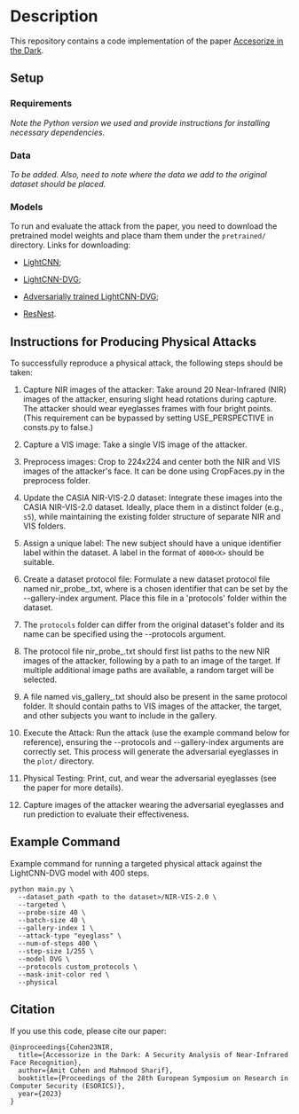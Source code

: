 # Description

This repository contains a code implementation of the paper [Accesorize in the Dark](https://mahmoods01.github.io/files/esorics23-nir-attacks.pdf).

## Setup

### Requirements

_Note the Python version we used and provide instructions for installing necessary dependencies._

### Data

_To be added. Also, need to note where the data we add to the original dataset should be placed._

### Models

To run and evaluate the attack from the paper, you need to download the pretrained model weights and place tham them under the `pretrained/` directory. Links for downloading:

* [LightCNN](https://drive.google.com/uc?export=download&id=1SpMSwbrXcZ9h_KHbbOdpsme1_YXH0eiZ);

* [LightCNN-DVG](https://drive.google.com/uc?export=download&id=1OLepRXZZjtlTPVMMrZkJKU-qPpX7N0I3);

* [Adversarially trained LightCNN-DVG](https://drive.google.com/uc?export=download&id=14JuLy8qCR-_af8kAIMssfU1bYz0TMzGz);

* [ResNest](https://drive.google.com/uc?export=download&id=1HyAj2ohNVKg2R2v_X-RqlLKc4oRR987L).

## Instructions for Producing Physical Attacks

To successfully reproduce a physical attack, the following steps should be taken:

1. Capture NIR images of the attacker: Take around 20 Near-Infrared (NIR) images of the attacker, ensuring slight head rotations during capture. The attacker should wear eyeglasses frames with four bright points. (This requirement can be bypassed by setting USE_PERSPECTIVE in consts.py to false.)

2. Capture a VIS image: Take a single VIS image of the attacker.

3. Preprocess images: Crop to 224x224 and center both the NIR and VIS images of the attacker's face. It can be done using CropFaces.py in the preprocess folder.

4. Update the CASIA NIR-VIS-2.0 dataset: Integrate these images into the CASIA NIR-VIS-2.0 dataset. Ideally, place them in a distinct folder (e.g., `s5`), while maintaining the existing folder structure of separate NIR and VIS folders.

5. Assign a unique label: The new subject should have a unique identifier label within the dataset. A label in the format of `4000<X>` should be suitable.

6. Create a dataset protocol file: Formulate a new dataset protocol file named nir_probe_<X>.txt, where <X> is a chosen identifier that can be set by the --gallery-index argument. Place this file in a 'protocols' folder within the dataset.

7. The `protocols` folder can differ from the original dataset's folder and its name can be specified using the --protocols argument.

8. The protocol file nir_probe_<X>.txt should first list paths to the new NIR images of the attacker, following by a path to an image of the target. If multiple additional image paths are available, a random target will be selected.

9. A file named vis_gallery_<X>.txt should also be present in the same protocol folder. It should contain paths to VIS images of the attacker, the target, and other subjects you want to include in the gallery.

10. Execute the Attack: Run the attack (use the example command below for reference), ensuring the --protocols and --gallery-index arguments are correctly set. This process will generate the adversarial eyeglasses in the `plot/` directory.

11. Physical Testing: Print, cut, and wear the adversarial eyeglasses (see the paper for more details).

12. Capture images of the attacker wearing the adversarial eyeglasses and run prediction to evaluate their effectiveness.

## Example Command

Example command for running a targeted physical attack against the LightCNN-DVG model with 400 steps.

```
python main.py \
  --dataset_path <path to the dataset>/NIR-VIS-2.0 \
  --targeted \
  --probe-size 40 \
  --batch-size 40 \
  --gallery-index 1 \
  --attack-type "eyeglass" \
  --num-of-steps 400 \
  --step-size 1/255 \
  --model DVG \
  --protocols custom_protocols \
  --mask-init-color red \
  --physical
```

## Citation

If you use this code, please cite our paper:
```
@inproceedings{Cohen23NIR,
  title={Accessorize in the Dark: A Security Analysis of Near-Infrared Face Recognition},
  author={Amit Cohen and Mahmood Sharif},
  booktitle={Proceedings of the 28th European Symposium on Research in Computer Security (ESORICS)},
  year={2023}
}
```
